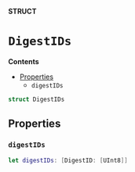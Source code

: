 **STRUCT**

# `DigestIDs`

**Contents**

- [Properties](#properties)
  - `digestIDs`

```swift
struct DigestIDs
```

## Properties
### `digestIDs`

```swift
let digestIDs: [DigestID: [UInt8]]
```
